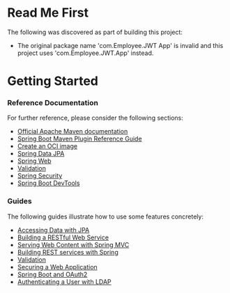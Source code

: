 # Read Me First
The following was discovered as part of building this project:

* The original package name 'com.Employee.JWT App' is invalid and this project uses 'com.Employee.JWT.App' instead.

# Getting Started

### Reference Documentation
For further reference, please consider the following sections:

* [Official Apache Maven documentation](https://maven.apache.org/guides/index.html)
* [Spring Boot Maven Plugin Reference Guide](https://docs.spring.io/spring-boot/docs/3.1.4-SNAPSHOT/maven-plugin/reference/html/)
* [Create an OCI image](https://docs.spring.io/spring-boot/docs/3.1.4-SNAPSHOT/maven-plugin/reference/html/#build-image)
* [Spring Data JPA](https://docs.spring.io/spring-boot/docs/3.1.4-SNAPSHOT/reference/htmlsingle/index.html#data.sql.jpa-and-spring-data)
* [Spring Web](https://docs.spring.io/spring-boot/docs/3.1.4-SNAPSHOT/reference/htmlsingle/index.html#web)
* [Validation](https://docs.spring.io/spring-boot/docs/3.1.4-SNAPSHOT/reference/htmlsingle/index.html#io.validation)
* [Spring Security](https://docs.spring.io/spring-boot/docs/3.1.4-SNAPSHOT/reference/htmlsingle/index.html#web.security)
* [Spring Boot DevTools](https://docs.spring.io/spring-boot/docs/3.1.4-SNAPSHOT/reference/htmlsingle/index.html#using.devtools)

### Guides
The following guides illustrate how to use some features concretely:

* [Accessing Data with JPA](https://spring.io/guides/gs/accessing-data-jpa/)
* [Building a RESTful Web Service](https://spring.io/guides/gs/rest-service/)
* [Serving Web Content with Spring MVC](https://spring.io/guides/gs/serving-web-content/)
* [Building REST services with Spring](https://spring.io/guides/tutorials/rest/)
* [Validation](https://spring.io/guides/gs/validating-form-input/)
* [Securing a Web Application](https://spring.io/guides/gs/securing-web/)
* [Spring Boot and OAuth2](https://spring.io/guides/tutorials/spring-boot-oauth2/)
* [Authenticating a User with LDAP](https://spring.io/guides/gs/authenticating-ldap/)

